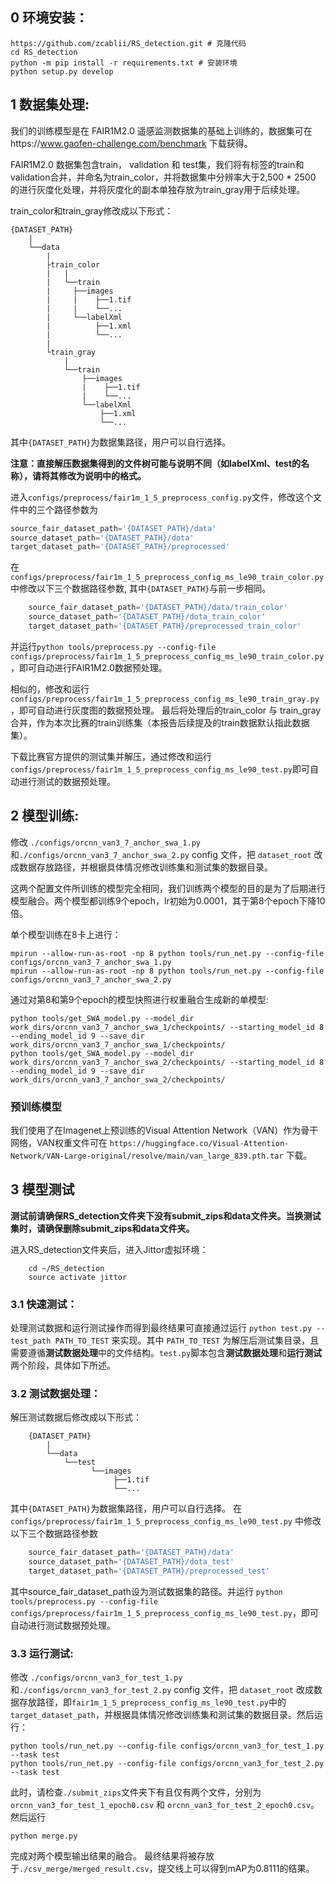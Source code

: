 ## 0 环境安装：


```shell
https://github.com/zcablii/RS_detection.git # 克隆代码
cd RS_detection
python -m pip install -r requirements.txt # 安装环境
python setup.py develop
```


## 1 数据集处理:

我们的训练模型是在 FAIR1M2.0 遥感监测数据集的基础上训练的，数据集可在https://www.gaofen-challenge.com/benchmark 下载获得。

FAIR1M2.0 数据集包含train， validation 和 test集，我们将有标签的train和validation合并，并命名为train_color，并将数据集中分辨率大于2,500 * 2500 的进行灰度化处理，并将灰度化的副本单独存放为train_gray用于后续处理。


train_color和train_gray修改成以下形式：

    {DATASET_PATH}
        |
        └──data
            |
            ├train_color
            |   |
            |   └──train
            |     ├──images
            |     |    ├──1.tif
            |     |    └──...
            |     └──labelXml
            |          ├──1.xml
            |          └──...
            | 
            └train_gray
                |
                └──train
                    ├──images
                    |    ├──1.tif
                    |    └──...
                    └──labelXml
                        ├──1.xml
                        └──...


其中`{DATASET_PATH}`为数据集路径，用户可以自行选择。

**注意：直接解压数据集得到的文件树可能与说明不同（如labelXml、test的名称），请将其修改为说明中的格式。**

进入`configs/preprocess/fair1m_1_5_preprocess_config.py`文件，修改这个文件中的三个路径参数为

```python
source_fair_dataset_path='{DATASET_PATH}/data'
source_dataset_path='{DATASET_PATH}/dota'
target_dataset_path='{DATASET_PATH}/preprocessed'
```

在`configs/preprocess/fair1m_1_5_preprocess_config_ms_le90_train_color.py` 中修改以下三个数据路径参数, 其中`{DATASET_PATH}`与前一步相同。
```python
    source_fair_dataset_path='{DATASET_PATH}/data/train_color'
    source_dataset_path='{DATASET_PATH}/dota_train_color'
    target_dataset_path='{DATASET_PATH}/preprocessed_train_color'
```
并运行`python tools/preprocess.py --config-file configs/preprocess/fair1m_1_5_preprocess_config_ms_le90_train_color.py`，即可自动进行FAIR1M2.0数据预处理。

相似的，修改和运行`configs/preprocess/fair1m_1_5_preprocess_config_ms_le90_train_gray.py`，即可自动进行灰度图的数据预处理。
最后将处理后的train_color 与 train_gray 合并，作为本次比赛的train训练集（本报告后续提及的train数据默认指此数据集）。

下载比赛官方提供的测试集并解压，通过修改和运行`configs/preprocess/fair1m_1_5_preprocess_config_ms_le90_test.py`即可自动进行测试的数据预处理。

## 2 模型训练:

修改 `./configs/orcnn_van3_7_anchor_swa_1.py` 和`./configs/orcnn_van3_7_anchor_swa_2.py` config 文件，把 `dataset_root` 改成数据存放路径，并根据具体情况修改训练集和测试集的数据目录。

这两个配置文件所训练的模型完全相同，我们训练两个模型的目的是为了后期进行模型融合。两个模型都训练9个epoch，lr初始为0.0001，其于第8个epoch下降10倍。

单个模型训练在8卡上进行：
```shell
mpirun --allow-run-as-root -np 8 python tools/run_net.py --config-file configs/orcnn_van3_7_anchor_swa_1.py
mpirun --allow-run-as-root -np 8 python tools/run_net.py --config-file configs/orcnn_van3_7_anchor_swa_2.py
```

通过对第8和第9个epoch的模型快照进行权重融合生成新的单模型:
```shell
python tools/get_SWA_model.py --model_dir work_dirs/orcnn_van3_7_anchor_swa_1/checkpoints/ --starting_model_id 8 --ending_model_id 9 --save_dir work_dirs/orcnn_van3_7_anchor_swa_1/checkpoints/
python tools/get_SWA_model.py --model_dir work_dirs/orcnn_van3_7_anchor_swa_2/checkpoints/ --starting_model_id 8 --ending_model_id 9 --save_dir work_dirs/orcnn_van3_7_anchor_swa_2/checkpoints/
```

### 预训练模型
我们使用了在Imagenet上预训练的Visual Attention Network（VAN）作为骨干网络，VAN权重文件可在 `https://huggingface.co/Visual-Attention-Network/VAN-Large-original/resolve/main/van_large_839.pth.tar` 下载。

## 3 模型测试
**测试前请确保RS_detection文件夹下没有submit_zips和data文件夹。当换测试集时，请确保删除submit_zips和data文件夹。**

进入RS_detection文件夹后，进入Jittor虚拟环境：
```shell
    cd ~/RS_detection
    source activate jittor
```

### 3.1 快速测试：
处理测试数据和运行测试操作而得到最终结果可直接通过运行 `python test.py --test_path PATH_TO_TEST` 来实现。其中 `PATH_TO_TEST` 为解压后测试集目录，且需要遵循**测试数据处理**中的文件结构。`test.py`脚本包含**测试数据处理**和**运行测试**两个阶段，具体如下所述。


### 3.2 测试数据处理：
解压测试数据后修改成以下形式：
```
    {DATASET_PATH}
        |
        └──data 
            └──test
                  └──images
                       ├──1.tif
                       └──...
```

其中`{DATASET_PATH}`为数据集路径，用户可以自行选择。
在
`configs/preprocess/fair1m_1_5_preprocess_config_ms_le90_test.py` 中修改以下三个数据路径参数
```python
    source_fair_dataset_path='{DATASET_PATH}/data'
    source_dataset_path='{DATASET_PATH}/dota_test'
    target_dataset_path='{DATASET_PATH}/preprocessed_test'
```
其中source_fair_dataset_path设为测试数据集的路径。并运行
`python tools/preprocess.py --config-file configs/preprocess/fair1m_1_5_preprocess_config_ms_le90_test.py`，即可自动进行测试数据预处理。

### 3.3 运行测试:
修改 `./configs/orcnn_van3_for_test_1.py` 和`./configs/orcnn_van3_for_test_2.py` config 文件，把 `dataset_root` 改成数据存放路径，即`fair1m_1_5_preprocess_config_ms_le90_test.py`中的`target_dataset_path`，并根据具体情况修改训练集和测试集的数据目录。然后运行：
```shell
python tools/run_net.py --config-file configs/orcnn_van3_for_test_1.py --task test
python tools/run_net.py --config-file configs/orcnn_van3_for_test_2.py --task test
```
此时，请检查`./submit_zips`文件夹下有且仅有两个文件，分别为`orcnn_van3_for_test_1_epoch0.csv` 和 `orcnn_van3_for_test_2_epoch0.csv`。然后运行
```shell
python merge.py
```
完成对两个模型输出结果的融合。
最终结果将被存放于`./csv_merge/merged_result.csv`，提交线上可以得到mAP为0.8111的结果。
